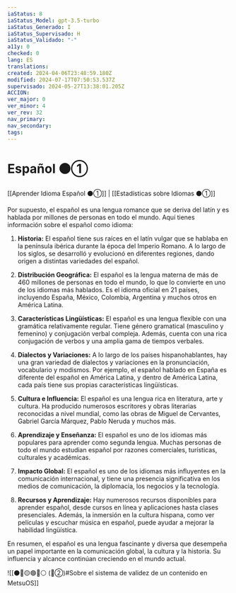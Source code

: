 ```yaml
---
iaStatus: 8
iaStatus_Model: gpt-3.5-turbo
iaStatus_Generado: I
iaStatus_Supervisado: H
iaStatus_Validado: "-"
a11y: 0
checked: 0
lang: ES
translations: 
created: 2024-04-06T23:48:59.180Z
modified: 2024-07-17T07:50:53.537Z
supervisado: 2024-05-27T13:38:01.205Z
ACCION: 
ver_major: 0
ver_minor: 4
ver_rev: 32
nav_primary: 
nav_secondary: 
tags:
---
```

# Español ⚫①

[[Aprender Idioma Español ⚫①]] | [[Estadísticas sobre Idiomas ⚫①]]

Por supuesto, el español es una lengua romance que se deriva del latín y es hablada por millones de personas en todo el mundo. Aquí tienes información sobre el español como idioma:

1. **Historia:** El español tiene sus raíces en el latín vulgar que se hablaba en la península ibérica durante la época del Imperio Romano. A lo largo de los siglos, se desarrolló y evolucionó en diferentes regiones, dando origen a distintas variedades del español.
    
2. **Distribución Geográfica:** El español es la lengua materna de más de 460 millones de personas en todo el mundo, lo que lo convierte en uno de los idiomas más hablados. Es el idioma oficial en 21 países, incluyendo España, México, Colombia, Argentina y muchos otros en América Latina.
    
3. **Características Lingüísticas:** El español es una lengua flexible con una gramática relativamente regular. Tiene género gramatical (masculino y femenino) y conjugación verbal compleja. Además, cuenta con una rica conjugación de verbos y una amplia gama de tiempos verbales.
    
4. **Dialectos y Variaciones:** A lo largo de los países hispanohablantes, hay una gran variedad de dialectos y variaciones en la pronunciación, vocabulario y modismos. Por ejemplo, el español hablado en España es diferente del español en América Latina, y dentro de América Latina, cada país tiene sus propias características lingüísticas.
    
5. **Cultura e Influencia:** El español es una lengua rica en literatura, arte y cultura. Ha producido numerosos escritores y obras literarias reconocidas a nivel mundial, como las obras de Miguel de Cervantes, Gabriel García Márquez, Pablo Neruda y muchos más.
    
6. **Aprendizaje y Enseñanza:** El español es uno de los idiomas más populares para aprender como segunda lengua. Muchas personas de todo el mundo estudian español por razones comerciales, turísticas, culturales y académicas.
    
7. **Impacto Global:** El español es uno de los idiomas más influyentes en la comunicación internacional, y tiene una presencia significativa en los medios de comunicación, la diplomacia, los negocios y la tecnología.
    
8. **Recursos y Aprendizaje:** Hay numerosos recursos disponibles para aprender español, desde cursos en línea y aplicaciones hasta clases presenciales. Además, la inmersión en la cultura hispana, como ver películas y escuchar música en español, puede ayudar a mejorar la habilidad lingüística.
    

En resumen, el español es una lengua fascinante y diversa que desempeña un papel importante en la comunicación global, la cultura y la historia. Su influencia y alcance continúan creciendo en el mundo actual.

![[⚫🔴🟡🟢🔵⚪ (🔴②)#Sobre el sistema de validez de un contenido en MetsuOS]]